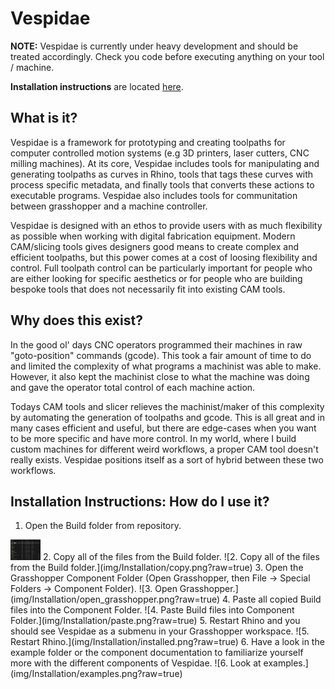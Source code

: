 # Vespidae

**NOTE:** Vespidae is currently under heavy development and should be treated accordingly. Check you code before executing anything on your tool / machine. 

**Installation instructions** are located [here](#installation-instructions-how-do-i-use-it).

## What is it? 

Vespidae is a framework for prototyping and creating toolpaths for computer controlled motion systems (e.g 3D printers, laser cutters, CNC milling machines). At its core, Vespidae includes tools for manipulating and generating toolpaths as curves in Rhino, tools that tags these curves with process specific metadata, and finally tools that converts these actions to executable programs. Vespidae also includes tools for communitation between grasshopper and a machine controller. 

Vespidae is designed with an ethos to provide users with as much flexibility as possible when working with digital fabrication equipment. Modern CAM/slicing tools gives designers good means to create complex and efficient toolpaths, but this power comes at a cost of loosing flexibility and control. Full toolpath control can be particularly important for people who are either looking for specific aesthetics or for people who are building bespoke tools that does not necessarily fit into existing CAM tools. 

## Why does this exist? 

In the good ol' days CNC operators programmed their machines in raw "goto-position" commands (gcode). This took a fair amount of time to do and limited the complexity of what programs a machinist was able to make. However, it also kept the machinist close to what the machine was doing and gave the operator total control of each machine action. 

Todays CAM tools and slicer relieves the machinist/maker of this complexity by automating the generation of toolpaths and gcode. This is all great and in many cases efficient and useful, but there are edge-cases when you want to be more specific and have more control. In my world, where I build custom machines for different weird workflows, a proper CAM tool doesn't really exists. Vespidae positions itself as a sort of hybrid between these two workflows. 

## Installation Instructions: How do I use it? 

1. Open the Build folder from repository. 
<img src="img/Installation/build.png" width="48">
2. Copy all of the files from the Build folder.
![2. Copy all of the files from the Build folder.](img/Installation/copy.png?raw=true)
3. Open the Grasshopper Component Folder (Open Grasshopper, then File -> Special Folders -> Component Folder).
![3. Open Grasshopper.](img/Installation/open_grasshopper.png?raw=true)
4. Paste all copied Build files into the Component Folder.
![4. Paste Build files into Component Folder.](img/Installation/paste.png?raw=true)
5. Restart Rhino and you should see Vespidae as a submenu in your Grasshopper workspace. 
![5. Restart Rhino.](img/Installation/installed.png?raw=true)
6. Have a look in the example folder or the component documentation to familiarize yourself more with the different components of Vespidae. 
![6. Look at examples.](img/Installation/examples.png?raw=true)

